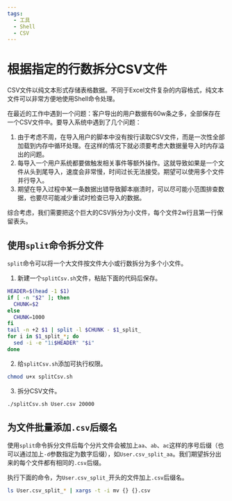 ```yaml
---
tags:
  - 工具
  - Shell
  - CSV
---
```


# 根据指定的行数拆分CSV文件

CSV文件以纯文本形式存储表格数据。不同于Excel文件复杂的内容格式，纯文本文件可以非常方便地使用Shell命令处理。

在最近的工作中遇到一个问题：客户导出的用户数据有60w条之多，全部保存在一个CSV文件中。要导入系统中遇到了几个问题：

1. 由于考虑不周，在导入用户的脚本中没有按行读取CSV文件，而是一次性全部加载到内存中循环处理。在这样的情况下就必须要考虑大数据量导入时内存溢出的问题。
2. 每导入一个用户系统都要做触发相关事件等额外操作。这就导致如果是一个文件从头到尾导入，速度会非常慢，时间过长无法接受。期望可以使用多个文件并行导入。
3. 期望在导入过程中某一条数据出错导致脚本崩溃时，可以尽可能小范围排查数据，也要尽可能减少重试时检查已导入的数据。

综合考虑，我们需要把这个巨大的CSV拆分为小文件，每个文件2w行且第一行保留表头。

## 使用`split`命令拆分文件

`split`命令可以将一个大文件按文件大小或行数拆分为多个小文件。

1. 新建一个`splitCsv.sh`文件，粘贴下面的代码后保存。

``` sh
HEADER=$(head -1 $1)
if [ -n "$2" ]; then
  CHUNK=$2
else
  CHUNK=1000
fi
tail -n +2 $1 | split -l $CHUNK - $1_split_
for i in $1_split_*; do
  sed -i -e "1i$HEADER" "$i"
done
```

2. 给`splitCsv.sh`添加可执行权限。

``` sh
chmod u+x splitCsv.sh
```

3. 拆分CSV文件。

``` sh
./splitCsv.sh User.csv 20000
```

## 为文件批量添加`.csv`后缀名

使用`split`命令拆分文件后每个分片文件会被加上`aa`、`ab`、`ac`这样的序号后缀（也可以通过加上`-d`参数指定为数字后缀），如`User.csv_split_aa`。我们期望拆分出来的每个文件都有相同的`.csv`后缀。

执行下面的命令，为`User.csv_split_`开头的文件加上`.csv`后缀名。

``` sh
ls User.csv_split_* | xargs -t -i mv {} {}.csv
```

